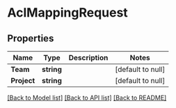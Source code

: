 # AclMappingRequest

## Properties
Name | Type | Description | Notes
------------ | ------------- | ------------- | -------------
**Team** | **string** |  | [default to null]
**Project** | **string** |  | [default to null]

[[Back to Model list]](../README.md#documentation-for-models) [[Back to API list]](../README.md#documentation-for-api-endpoints) [[Back to README]](../README.md)


